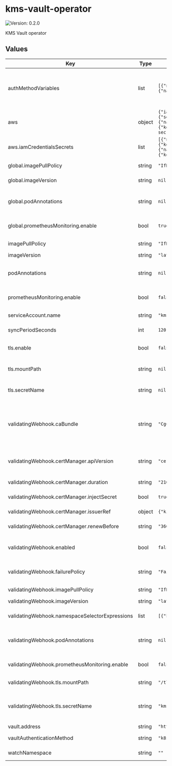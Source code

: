 # kms-vault-operator

![Version: 0.2.0](https://img.shields.io/badge/Version-0.2.0-informational?style=flat-square)

KMS Vault operator

## Values

| Key | Type | Default | Description |
|-----|------|---------|-------------|
| authMethodVariables | list | `[{"name":"VAULT_K8S_ROLE","value":"kms-vault-operator"},{"name":"VAULT_K8S_LOGIN_ENDPOINT","value":"auth/kubernetes/login"}]` | The set of environment variables required to configure the authentication to be used by the operator. The set of variables will vary depending on the value of `vaultAuthenticationMethod` and they're documented [here](https://github.com/patoarvizu/kms-vault-operator#vault). |
| aws | object | `{"iamCredentialsSecrets":[{"name":"AWS_ACCESS_KEY_ID","valueFrom":{"secretKeyRef":{"key":"AWS_ACCESS_KEY_ID","name":"aws-secrets"}}},{"name":"AWS_SECRET_ACCESS_KEY","valueFrom":{"secretKeyRef":{"key":"AWS_SECRET_ACCESS_KEY","name":"aws-secrets"}}}],"region":"us-east-1"}` | The value to set on the `AWS_DEFAULT_REGION` environment variable. |
| aws.iamCredentialsSecrets | list | `[{"name":"AWS_ACCESS_KEY_ID","valueFrom":{"secretKeyRef":{"key":"AWS_ACCESS_KEY_ID","name":"aws-secrets"}}},{"name":"AWS_SECRET_ACCESS_KEY","valueFrom":{"secretKeyRef":{"key":"AWS_SECRET_ACCESS_KEY","name":"aws-secrets"}}}]` | The set of environment variables and their references to `Secret`s that need to be added to the operator for KMS operations. |
| global.imagePullPolicy | string | `"IfNotPresent"` | The imagePullPolicy to be used on both the operator and webhook. |
| global.imageVersion | string | `nil` | The image version used for both the operator and webhook. |
| global.podAnnotations | string | `nil` | A map of annotations to be set on both the operator and webhook pods. Useful if using an annotation-based system like [kube2iam](https://github.com/jtblin/kube2iam) for dynamically injecting credentials. |
| global.prometheusMonitoring.enable | bool | `true` | Controls whether the `ServiceMonitor` objects are created for both the operator and the webhook. |
| imagePullPolicy | string | `"IfNotPresent"` | The imagePullPolicy to be used on the operator. |
| imageVersion | string | `"latest"` | The image version used for the operator. |
| podAnnotations | string | `nil` | A map of annotations to be set on the operator pods. Useful if using an annotation-based system like [kube2iam](https://github.com/jtblin/kube2iam) for dynamically injecting credentials. |
| prometheusMonitoring.enable | bool | `false` | Create the `Service` and `ServiceMonitor` objects to enable Prometheus monitoring on the operator. |
| serviceAccount.name | string | `"kms-vault-operator"` | The name of the `ServiceAccount` to be created. |
| syncPeriodSeconds | int | `120` | The value to be set on the `--sync-period-seconds` flag. |
| tls.enable | bool | `false` | Controls whether the operator Vault client should use TLS when talking to the target Vault server. |
| tls.mountPath | string | `nil` | The path where the CA cert from the secret should be mounted. This is required if `tls.enable` is set to `true`. |
| tls.secretName | string | `nil` | The name of the `Secret` from which the CA cert will be mounted. This is required if `tls.enable` is set to `true`. |
| validatingWebhook.caBundle | string | `"Cg=="` | The base64-encoded public CA certificate to be set on the `ValidatingWebhookConfiguration`. Note that it defaults to `Cg==` which is a base64-encoded empty string. If this value is not automatically set by cert-manager, or some other mutating webhook, this should be set explicitly. |
| validatingWebhook.certManager.apiVersion | string | `"cert-manager.io/v1alpha2"` | The `apiVersion` of the `Certificate` object created by the chart. It depends on the versions made available by the specific cert-manager running on the cluster. |
| validatingWebhook.certManager.duration | string | `"2160h"` | The value to be set directly on the `duration` field of the `Certificate`. |
| validatingWebhook.certManager.injectSecret | bool | `true` | Enables auto-injection of a certificate managed by [cert-manager](https://github.com/jetstack/cert-manager). |
| validatingWebhook.certManager.issuerRef | object | `{"kind":"ClusterIssuer","name":"selfsigning-issuer"}` | The `name` and `kind` of the cert-manager issuer to be used. |
| validatingWebhook.certManager.renewBefore | string | `"360h"` | The value to be set directly on the `renewBefore` field of the `Certificate`. |
| validatingWebhook.enabled | bool | `false` | Deploy the resources to enable the webhook used for custom resource validation. The rest of the settings under `validatingWebhook` are ignored if this is set to `false`. |
| validatingWebhook.failurePolicy | string | `"Fail"` | The value to set directly on the `failurePolicy` of the `ValidatingWebhookConfiguration`. Valid values are `Fail` or `Ignore`. |
| validatingWebhook.imagePullPolicy | string | `"IfNotPresent"` | The imagePullPolicy to be used on the webhook. |
| validatingWebhook.imageVersion | string | `"latest"` | The image version used for the webhook. |
| validatingWebhook.namespaceSelectorExpressions | list | `[{"key":"kms-vault-operator","operator":"DoesNotExist"}]` | A label selector expression to determine what namespaces should be in scope for the validating webhook. |
| validatingWebhook.podAnnotations | string | `nil` | A map of annotations to be set on the webhook pods. Useful if using an annotation-based system like [kube2iam](https://github.com/jtblin/kube2iam) for dynamically injecting credentials. |
| validatingWebhook.prometheusMonitoring.enable | bool | `false` | Create the `Service` and `ServiceMonitor` objects to enable Prometheus monitoring on the webhook. |
| validatingWebhook.tls.mountPath | string | `"/tls"` | The path where the certificate key pair will be mounted. |
| validatingWebhook.tls.secretName | string | `"kms-vault-validating-webhook"` | The name of the `Secret` that contains the certificate key pair to be used by the webhook. This is only used if `validatingWebhook.certManager.injectSecret` is set to `false`. |
| vault.address | string | `"https://vault:8200"` | The API endpoint of the target Vault cluster. |
| vaultAuthenticationMethod | string | `"k8s"` | The value to be set on the `--vault-authentication-method` flag. |
| watchNamespace | string | `""` | The value to be set on the `WATCH_NAMESPACE` environment variable. |
